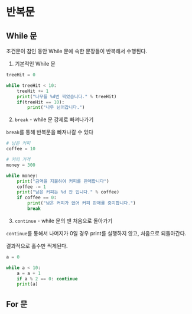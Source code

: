 # 반복문

## While 문

조건문이 참인 동안 While 문에 속한 문장들이 반복해서 수행된다.

1. 기본적인 While 문

```py
treeHit = 0

while treeHit < 10:
    treeHit += 1
    print("나무를 %d번 찍었습니다." % treeHit)
    if(treeHit == 10):
        print("나무 넘어갑니다.")
```

2. `break` - while 문 강제로 빠져나가기

`break`를 통해 반복문을 빠져나갈 수 있다

```py
# 남은 커피
coffee = 10

# 커피 가격
money = 300

while money:
    print("금액을 지불하여 커피를 판매합니다")
    coffee -= 1
    print("남은 커피는 %d 잔 입니다." % coffee)
    if coffee == 0:
        print("남은 커피가 없어 커피 판매를 중지합니다.")
        break
```

3. `continue` - while 문의 맨 처음으로 돌아가기

`continue`를 통해서 나머지가 0일 경우 print를 실행하지 않고, 처음으로 되돌아간다.

결과적으로 홀수만 찍게된다.

```py
a = 0

while a < 10:
    a = a + 1
    if a % 2 == 0: continue
    print(a)
```

## For 문
